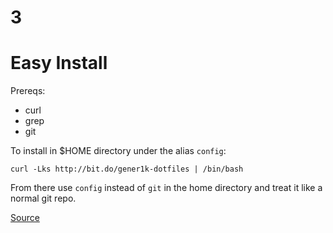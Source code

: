 # 3
# Easy Install
Prereqs:
- curl
- grep
- git

To install in $HOME directory under the alias `config`:  

```curl -Lks http://bit.do/gener1k-dotfiles | /bin/bash```

From there use `config` instead of `git` in the home directory and treat it like a normal git repo.

[Source](https://developer.atlassian.com/blog/2016/02/best-way-to-store-dotfiles-git-bare-repo/)
